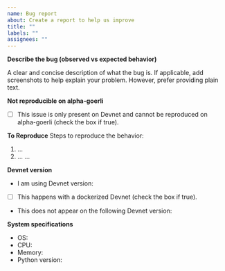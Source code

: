 ```yaml
---
name: Bug report
about: Create a report to help us improve
title: ""
labels: ""
assignees: ""
---
```


**Describe the bug (observed vs expected behavior)**

A clear and concise description of what the bug is. If applicable, add screenshots to help explain your problem. However, prefer providing plain text.

**Not reproducible on alpha-goerli**

- [ ] This issue is only present on Devnet and cannot be reproduced on alpha-goerli (check the box if true).

**To Reproduce**
Steps to reproduce the behavior:

1. ...
2. ...
   ...

**Devnet version**

- I am using Devnet version:
- [ ] This happens with a dockerized Devnet (check the box if true).
- This does not appear on the following Devnet version:

**System specifications**

- OS:
- CPU:
- Memory:
- Python version:
